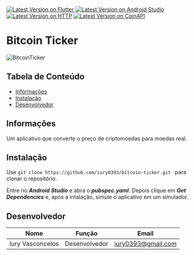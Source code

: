 [![Latest Version on Flutter](https://img.shields.io/badge/Flutter-1.12.13-blue)](https://flutter.dev/docs/get-started/install)  [![Latest Version on Android Studio](https://img.shields.io/badge/Android%20Studio-3.6.1-green)](https://developer.android.com/studio) [![Latest Version on HTTP](https://img.shields.io/badge/HTTP-0.12.0%2B4-blue)](https://pub.dev/packages/http) [![Latest Version on CoinAPI](https://img.shields.io/badge/CoinAPI-orange)](https://www.coinapi.io/)

# Bitcoin Ticker

![BitcoinTicker](Bitcoin.gif)

## Tabela de Conteúdo
- <a href="#informações">Informações</a>
- <a href="#instalação">Instalação</a>
- <a href="#desenvolvedor">Desenvolvedor</a>

## Informações
Um aplicativo que converte o preço de criptomoedas para moedas real.

## Instalação

Use ```git clone https://github.com/iury0393/bitcoin-ticker.git ``` para clonar o repositório.

Entre no ***Android Studio*** e abra o ***pubspec.yaml***.
Depois clique em ***Get Dependencies*** e, após a intalação, simule o aplicativo em um simulador.


## Desenvolvedor

| Nome | Função | Email |
| ------ | ------ | ----- |
| Iury Vasconcelos | Desenvolvedor | iury0393@gmail.com |